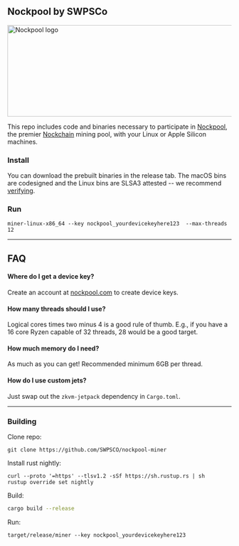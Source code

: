 ## Nockpool by SWPSCo

<img width="624" height="206" alt="Nockpool logo" src="https://github.com/user-attachments/assets/cab9f6bd-0279-4d17-9c90-485954464394" />

This repo includes code and binaries necessary to participate in [Nockpool](https://nockpool.com), the premier [Nockchain](https://nockchain.org) mining pool, with your Linux or Apple Silicon machines.

### Install

You can download the prebuilt binaries in the release tab. The macOS bins are codesigned and the Linux bins are SLSA3 attested -- we recommend [verifying](https://github.com/slsa-framework/slsa-verifier).


### Run


```
miner-linux-x86_64 --key nockpool_yourdevicekeyhere123  --max-threads 12
```

---

## FAQ

#### Where do I get a device key?

Create an account at [nockpool.com](https://nockpool.com) to create device keys.

#### How many threads should I use?

Logical cores times two minus 4 is a good rule of thumb. E.g., if you have a 16 core Ryzen capable of 32 threads, 28 would be a good target.

#### How much memory do I need?

As much as you can get! Recommended minimum 6GB per thread.


#### How do I use custom jets?

Just swap out the `zkvm-jetpack` dependency in `Cargo.toml`.

--- 

### Building

Clone repo:

```
git clone https://github.com/SWPSCO/nockpool-miner
```

Install rust nightly:

```
curl --proto '=https' --tlsv1.2 -sSf https://sh.rustup.rs | sh
rustup override set nightly

```


Build:

```bash
cargo build --release
```

Run: 

```
target/release/miner --key nockpool_yourdevicekeyhere123
```